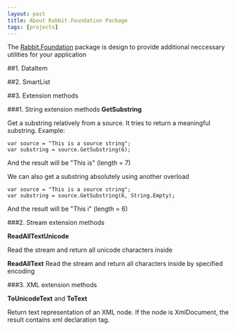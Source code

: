 ```yaml
---
layout: post
title: About Rabbit.Foundation Package
tags: [projects]
---
```


The [Rabbit.Foundation][1] package is design to provide additional neccessary utilities for your application

##1. DataItem

##2. SmartList

##3. Extension methods

###1. String extension methods
**GetSubstring**

Get a substring relatively from a source. It tries to return a meaningful substring. Example:

```
var source = "This is a source string";
var substring = source.GetSubstring(6);
```

And the result will be "This is" (length = 7)

We can also get a substring absolutely using another overload

```
var source = "This is a source string";
var substring = source.GetSubstring(6, String.Empty);
```
And the result will be "This i" (length = 6)

###2. Stream extension methods

**ReadAllTextUnicode**

Read the stream and return all unicode characters inside

**ReadAllText**
Read the stream and return all characters inside by specified encoding

###3. XML extension methods

**ToUnicodeText** and **ToText**

Return text representation of an XML node. If the node is XmlDocument, the result contains xml declaration tag.

[1]: https://www.nuget.org/packages/Rabbit.Foundation/

